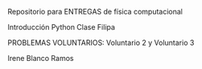 Repositorio para ENTREGAS de física computacional

Introducción Python Clase Filipa

PROBLEMAS VOLUNTARIOS: Voluntario 2 y Voluntario 3

Irene Blanco Ramos
